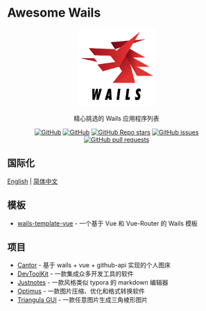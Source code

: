 # Awesome Wails

<p align="center">
   <img src="/logo.png" width="180" height="180"/><br/>
</p>
<p align="center">
精心挑选的 Wails 应用程序列表
</p>
<p align="center">
  <a href="https://github.com/misitebao/awesome-wails/blob/main/LICENSE"><img alt="GitHub" src="https://img.shields.io/github/license/misitebao/awesome-wails?style=flat-square"/></a>
  <a href="https://github.com/misitebao/standard-repository"><img alt="GitHub" src="https://img.shields.io/badge/Readme--Style-standard--repository-brightgreen?style=flat-square&color=f83500"/></a>
  <a href="https://github.com/misitebao/awesome-wails"><img alt="GitHub Repo stars" src="https://img.shields.io/github/stars/misitebao/awesome-wails?style=flat-square"/></a>
  <a href="https://github.com/misitebao/awesome-wails/issues"><img alt="GitHub issues" src="https://img.shields.io/github/issues/misitebao/awesome-wails?style=flat-square"/></a>
  <a href="https://github.com/misitebao/awesome-wails/pulls"><img alt="GitHub pull requests" src="https://img.shields.io/github/issues-pr/misitebao/awesome-wails?style=flat-square"/></a>
  
</p>

## 国际化

[English](README.md) | [简体中文](README.zh-Hans.md)

## 模板

- [wails-template-vue](https://github.com/misitebao/wails-template-vue) - 一个基于 Vue 和 Vue-Router 的 Wails 模板

## 项目

- [Cantor](https://github.com/evercyan/cantor) - 基于 wails + vue + github-api 实现的个人图床
- [DevToolKit](https://github.com/qaware/dev-tool-kit) - 一款集成众多开发工具的软件
- [Justnotes](https://github.com/justmiles/justnotes) - 一款风格类似 typora 的 markdown 编辑器
- [Optimus](https://github.com/Splode/optimus) - 一款图片压缩、优化和格式转换软件
- [Triangula GUI](https://github.com/RH12503/triangula-gui) - 一款任意图片生成三角棱形图片
